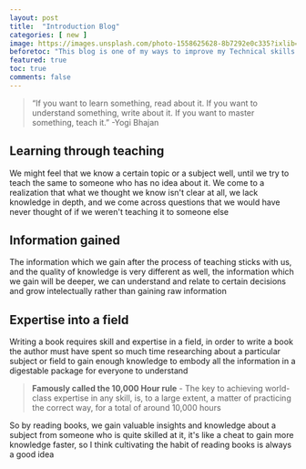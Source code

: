 ```yaml
---
layout: post
title:  "Introduction Blog"
categories: [ new ]
image: https://images.unsplash.com/photo-1558625628-8b7292e0c335?ixlib=rb-1.2.1&ixid=eyJhcHBfaWQiOjEyMDd9&auto=format&fit=crop&w=1280&q=60
beforetoc: "This blog is one of my ways to improve my Technical skills as well as my writing sills, especially now that I'm starting out my journey as a software developer. I'm planning to utilize my time properly to make the knowledge I gain into something which will be engraved in my mind"
featured: true
toc: true
comments: false
---
```

> “If you want to learn something, read about it. If you want to understand something, write about it. If you want to master something, teach it.” -Yogi Bhajan


## Learning through teaching

We might feel that we know a certain topic or a subject well, until we try to teach the same to someone who has no idea about it. We come to a realization that what we thought we know isn't clear at all, we lack knowledge in depth, and we come across questions that we would have never thought of if we weren't teaching it to someone else

## Information gained

The information which we gain after the process of teaching sticks with us, and the quality of knowledge is very different as well, the information which we gain will be deeper, we can understand and relate to certain decisions and grow intelectually rather than gaining raw information 

## Expertise into a field

Writing a book requires skill and expertise in a field, in order to write a book the author must have spent so much time researching about a particular subject or field to gain enough knowledge to embody all the information in a digestable package for everyone to understand

>**Famously called the 10,000 Hour rule** - The key to achieving world-class expertise in any skill, is, to a large extent, a matter of practicing the correct way, for a total of around 10,000 hours

So by reading books, we gain valuable insights and knowledge about a subject from someone who is quite skilled at it, it's like a cheat to gain more knowledge faster, so I think cultivating the habit of reading books is always a good idea